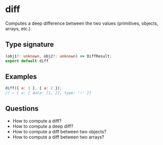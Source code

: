 # diff

Computes a deep difference between the two values (primitives, objects, arrays, etc.).

## Type signature

<!-- prettier-ignore-start -->
```typescript
(obj1?: unknown, obj2?: unknown) => DiffResult;
export default diff
```
<!-- prettier-ignore-end -->

## Examples

<!-- prettier-ignore-start -->
```javascript
diff({ a: 1 }, { a: 2 });
// ⇒ { a: { data: [1, 2], type: '~' }}
```
<!-- prettier-ignore-end -->

## Questions

- How to compute a diff?
- How to compute a deep diff?
- How to compute a diff between two objects?
- How to compute a diff between two arrays?
